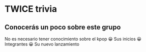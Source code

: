# TWICE trivia
## Conocerás un poco sobre este grupo 
No es necesario tener conocimiento sobre el kpop
😀 Sus inicios
😀 Integrantes
😀 Su nuevo lanzamiento